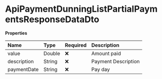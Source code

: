 # ApiPaymentDunningListPartialPaymentsResponseDataDto

**Properties**

| Name        | Type   | Required | Description         |
| :---------- | :----- | :------- | :------------------ |
| value       | Double | ❌       | Amount paid         |
| description | String | ❌       | Payment Description |
| paymentDate | String | ❌       | Pay day             |

<!-- This file was generated by liblab | https://liblab.com/ -->
